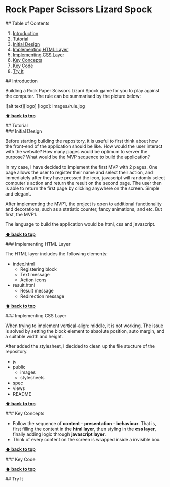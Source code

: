 # Rock Paper Scissors Lizard Spock

<div id="table-of-contents" />
## Table of Contents

1. [Introduction](#introduction)
2. [Tutorial](#tutorial)
  1. [Initial Design](#initial-design)
  2. [Implementing HTML Layer](#implementing-html-layer)
  3. [Implementing CSS Layer](#implementing-css-layer)
3. [Key Concepts](#key-concepts)
4. [Key Code](#key-code)
5. [Try It](#try-it)

<div id="introduction" />
## Introduction

Building a Rock Paper Scissors Lizard Spock game for you to play against the computer. The rule can be summarised by the picture below:

![alt text][logo]
[logo]: images/rule.jpg

**[⬆ back to top](#table-of-contents)**

<div id="introduction" />
## Tutorial

<div id="initial-design" />
### Initial Design

Before starting building the repository, it is useful to first think about how the front-end of the application should be like. How would the user interact with the website? How many pages would be optimum to server the purpose? What would be the MVP sequence to build the application?

In my case, I have decided to implement the first MVP with 2 pages. One page allows the user to register their name and select their action, and immediately after they have pressed the icon, javascript will randomly select computer's action and return the result on the second page. The user then is able to return the first page by clicking anywhere on the screen. Simple and elegant.

After implementing the MVP1, the project is open to additional functionality and decorations, such as a statistic counter, fancy animations, and etc. But first, the MVP1.

The language to build the application would be html, css and javascript.

**[⬆ back to top](#table-of-contents)**

<div id="implementing-html-layer" />
### Implementing HTML Layer

The HTML layer includes the following elements:
* index.html
  * Registering block
  * Text message
  * Action icons
* result.html
  * Result message
  * Redirection message

**[⬆ back to top](#table-of-contents)**

<div id="implementing-css-layer" />
### Implementing CSS Layer

When trying to implement vertical-align: middle, it is not working. The issue is solved by setting the block element to absolute position, auto margin, and a suitable width and height.

After added the stylesheet, I decided to clean up the file stucture of the repository.
* js
* public
  * images
  * stylesheets
* spec
* views
* README


**[⬆ back to top](#table-of-contents)**

<div id="key-concepts" />
### Key Concepts

* Follow the sequence of **content** - **presentation** - **behaviour**. That is, first filling the content in the **html layer**, then styling in the **css layer**, finally adding logic through **javascript layer**.
* Think of every content on the screen is wrapped inside a invisible box.

**[⬆ back to top](#table-of-contents)**

<div id="key-code" />
### Key Code

**[⬆ back to top](#table-of-contents)**

<div id="try-it" />
## Try It